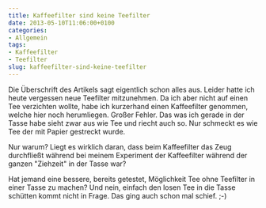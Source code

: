 ```yaml
---
title: Kaffeefilter sind keine Teefilter
date: 2013-05-10T11:06:00+0100
categories:
- Allgemein
tags:
- Kaffeefilter
- Teefilter
slug: kaffeefilter-sind-keine-teefilter
---
```

Die Überschrift des Artikels sagt eigentlich schon alles aus. Leider hatte ich heute vergessen neue Teefilter mitzunehmen. Da ich aber nicht auf einen Tee verzichten wollte, habe ich kurzerhand einen Kaffeefilter genommen, welche hier noch herumliegen. Großer Fehler. Das was ich gerade in der Tasse habe sieht zwar aus wie Tee und riecht auch so. Nur schmeckt es wie Tee der mit Papier gestreckt wurde.

Nur warum? Liegt es wirklich daran, dass beim Kaffeefilter das Zeug durchfließt während bei meinem Experiment der Kaffeefilter während der ganzen "Ziehzeit" in der Tasse war?

Hat jemand eine bessere, bereits getestet, Möglichkeit Tee ohne Teefilter in einer Tasse zu machen? Und nein, einfach den losen Tee in die Tasse schütten kommt nicht in Frage. Das ging auch schon mal schief. ;-)